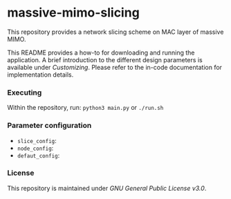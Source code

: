 # massive-mimo-slicing

This repository provides a network slicing scheme on MAC layer of massive MIMO.

This README provides a how-to for downloading and running the application. A brief 
introduction to the different design parameters is available under *Customizing*. Please refer
to the in-code documentation for implementation details.


### Executing

Within the repository, run: `python3 main.py` or `./run.sh` 

### Parameter configuration

 * `slice_config`:
 * `node_config`:
 * `defaut_config`:


### License
This repository is maintained under *GNU General Public License v3.0*.

